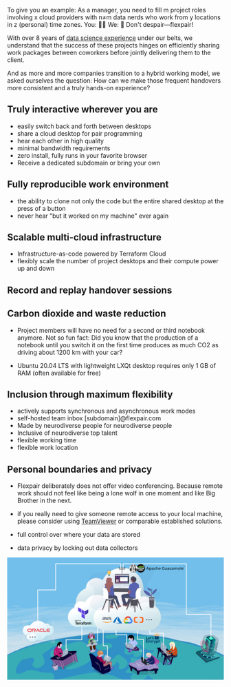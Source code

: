 To give you an example: As a manager, you need to fill m project roles involving x cloud providers with n≠m data nerds who work from y locations in z (personal) time zones. You: 😵‍💫 We: 🤗 Don't despair&mdash;flexpair!

With over 8 years of [data science experience](https://de.linkedin.com/in/fielenbach) under our belts, we understand that the success of these projects hinges on efficiently sharing work packages between coworkers before jointly delivering them to the client.

And as more and more companies transition to a hybrid working model, we asked ourselves the question: How can we make those frequent handovers more consistent and a truly hands-on experience?

## Truly interactive wherever you are
- easily switch back and forth between desktops
- share a cloud desktop for pair programming
- hear each other in high quality
- minimal bandwidth requirements
- zero install, fully runs in your favorite browser
- Receive a dedicated subdomain or bring your own
## Fully reproducible work environment
- the ability to clone not only the code but the entire shared desktop at the press of a button
- never hear "but it worked on my machine" ever again
## Scalable multi-cloud infrastructure
- Infrastructure-as-code powered by Terraform Cloud
- flexibly scale the number of project desktops and their compute power up and down

## Record and replay handover sessions

## Carbon dioxide and waste reduction
- Project members will have no need for a second or third notebook anymore. Not so fun fact: Did you know that the production of a notebook until you switch it on the first time produces as much CO2 as driving about 1200 km with your car?

- Ubuntu 20.04 LTS with lightweight LXQt desktop requires only 1 GB of RAM (often available for free)

## Inclusion through maximum flexibility
- actively supports synchronous and asynchronous work modes
- self-hosted team inbox [subdomain]@flexpair.com
- Made by neurodiverse people for neurodiverse people
- Inclusive of neurodiverse top talent
- flexible working time
- flexible work location

## Personal boundaries and privacy
- Flexpair deliberately does not offer video conferencing. Because remote work should not feel like being a lone wolf in one moment and like Big Brother in the next.

- if you really need to give someone remote access to your local machine, please consider using [TeamViewer](https://www.teamviewer.com/en/) or comparable established solutions.

- full control over where your data are stored
- data privacy by locking out data collectors

![High-level illustration of the Flexpair architecture](assets/architecture.png)